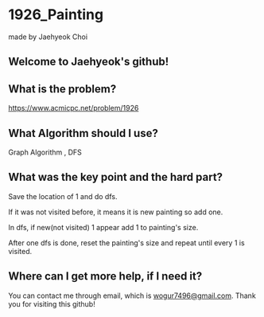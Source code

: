# 1926_Painting

made by Jaehyeok Choi

## Welcome to Jaehyeok's github!

## What is the problem?

https://www.acmicpc.net/problem/1926

## What Algorithm should I use?

Graph Algorithm , DFS

## What was the key point and the hard part?

Save the location of 1 and do dfs.

If it was not visited before, it means it is new painting so add one.

In dfs, if new(not visited) 1 appear add 1 to painting's size.

After one dfs is done, reset the painting's size and repeat until every 1 is visited.

## Where can I get more help, if I need it?

You can contact me through email, which is wogur7496@gmail.com.
Thank you for visiting this github!
